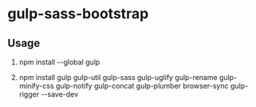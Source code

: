 # gulp-sass-bootstrap

## Usage

1) npm install --global gulp

2) npm install  gulp gulp-util gulp-sass gulp-uglify gulp-rename gulp-minify-css gulp-notify gulp-concat gulp-plumber browser-sync gulp-rigger --save-dev
